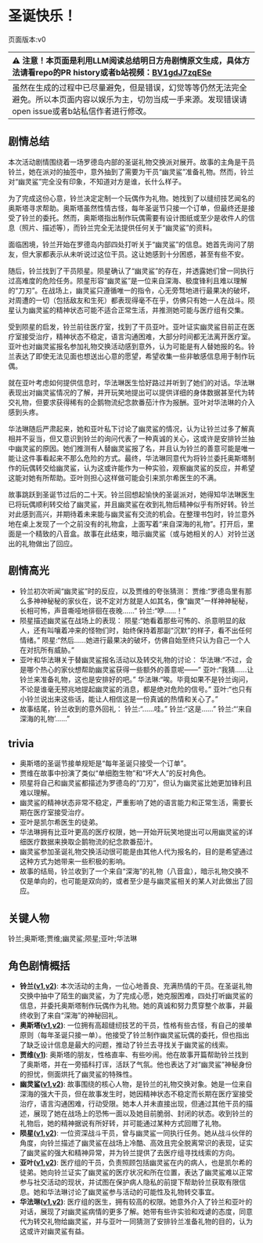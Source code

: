 # 圣诞快乐！
页面版本:v0
 

| :warning: 注意！本页面是利用LLM阅读总结明日方舟剧情原文生成，具体方法请看repo的PR history或者b站视频：[BV1gdJ7zqESe](https://www.bilibili.com/video/BV1gdJ7zqESe/)         |
|:----------------------------|
| 虽然在生成的过程中已尽量避免，但是错误，幻觉等等仍然无法完全避免。所以本页面内容以娱乐为主，切勿当成一手来源。发现错误请open issue或者b站私信作者进行修改。|



## 剧情总结
本次活动剧情围绕着一场罗德岛内部的圣诞礼物交换派对展开。故事的主角是干员铃兰，她在派对的抽签中，意外抽到了需要为干员“幽灵鲨”准备礼物。然而，铃兰对“幽灵鲨”完全没有印象，不知道对方是谁，长什么样子。

为了完成这份心意，铃兰决定定制一个玩偶作为礼物。她找到了以缝纫技艺闻名的奥斯塔寻求帮助。奥斯塔虽然性情古怪，每年圣诞节只接一个订单，但最终还是接受了铃兰的委托。然而，奥斯塔指出制作玩偶需要有设计图纸或至少是收件人的信息（照片、描述等），而铃兰完全无法提供任何关于“幽灵鲨”的资料。

面临困境，铃兰开始在罗德岛内部四处打听关于“幽灵鲨”的信息。她首先询问了朋友，但大家都表示从未听说过这位干员。这让她感到十分困惑，甚至有些不安。

随后，铃兰找到了干员陨星。陨星确认了“幽灵鲨”的存在，并透露她们曾一同执行过高难度的危险任务。陨星形容“幽灵鲨”是一位来自深海、极度锋利且难以理解的“刀刃”。在战场上，幽灵鲨只遵循唯一的指令，心无旁骛地进行最果决的破坏，对周遭的一切（包括敌友和生死）都表现得毫不在乎，仿佛只有她一人在战斗。陨星认为幽灵鲨的精神状态可能不适合正常生活，并推测她可能与医疗组有交集。

受到陨星的启发，铃兰前往医疗室，找到了干员亚叶。亚叶证实幽灵鲨目前正在医疗室接受治疗，精神状态不稳定，语言沟通困难，大部分时间都无法离开医疗室。亚叶也对幽灵鲨报名参加礼物交换活动感到意外，认为可能是有人替她报的名。铃兰表达了即使无法见面也想送出心意的愿望，希望收集一些非敏感信息用于制作玩偶。

就在亚叶考虑如何提供信息时，华法琳医生恰好路过并听到了她们的对话。华法琳表现出对幽灵鲨情况的了解，并开玩笑地提出可以提供详细的身体数据甚至代为转交礼物，但要求获得稀有的企鹅物流纪念款番茄汁作为报酬。亚叶对华法琳的介入感到头疼。

华法琳随后严肃起来，她和亚叶私下讨论了幽灵鲨的情况，认为让铃兰过多了解真相并不妥当，但又意识到铃兰的询问代表了一种真诚的关心，这或许是安排铃兰抽中幽灵鲨的原因。她们推测有人替幽灵鲨报了名，并且认为铃兰的善意可能是唯一能让这件事看起来不那么危险的方式。最终，华法琳同意代为将铃兰委托奥斯塔制作的玩偶转交给幽灵鲨，认为这或许能作为一种实验，观察幽灵鲨的反应，并希望这能对她有所帮助。亚叶则担心这样做可能会引来凯尔希医生的不满。

故事跳跃到圣诞节过后的二十天。铃兰回想起愉快的圣诞派对，她得知华法琳医生已将玩偶顺利转交给了幽灵鲨，并且幽灵鲨在收到礼物后精神似乎有所好转。铃兰对此感到高兴，并期待着未来能与幽灵鲨有交流的机会。在整理书包时，铃兰意外地在桌上发现了一个之前没有的礼物盒，上面写着“来自深海的礼物”。打开后，里面是一个精致的八音盒。故事在此结束，暗示幽灵鲨（或与她相关的人）对铃兰送出的礼物做出了回应。
## 剧情高光
*   铃兰初次听闻“幽灵鲨”时的反应，以及贾维的夸张猜测：
    贾维:“罗德岛里有那么多神神秘秘的家伙在，说不定对方就是人如其名，像“幽灵”一样神神秘秘，长相可怖，声音嘶哑地徘徊在夜晚......”
    铃兰:“咿......！”
*   陨星描述幽灵鲨在战场上的表现：
    陨星:“她看着那些可怖的、杀意明显的敌人，还有叫嚷着冲来的怪物们时，始终保持着那副“沉默”的样子，看不出任何情绪。”
    陨星:“然后......她进行最果决的破坏，仿佛自始至终只认为自己一个人在对抗所有威胁。”
*   亚叶和华法琳关于替幽灵鲨报名活动以及转交礼物的讨论：
    华法琳:“不过，会是哪个热心的家伙想帮助幽灵鲨获得一些额外的善意呢——”
    亚叶:“我猜......让铃兰来准备礼物，这也是安排好的吧。”
    华法琳:“唉。毕竟如果不是铃兰询问，不论是谁毫无预兆地提起幽灵鲨的消息，都是绝对危险的信号。”
    亚叶:“也只有小铃兰说出来这些话，能让人相信这是一份真诚的热情和关心了。”
*   故事结尾，铃兰收到的意外回礼：
    铃兰:“......哇。”
    铃兰:“这是......”
    铃兰:“‘来自深海的礼物’......”
## trivia
*   奥斯塔的圣诞节接单规矩是“每年圣诞只接受一个订单”。
*   贾维在故事中扮演了类似“单细胞生物”和“坏大人”的反衬角色。
*   陨星将自己和幽灵鲨都描述为罗德岛的“刀刃”，但认为幽灵鲨比她更加锋利且难以理解。
*   幽灵鲨的精神状态非常不稳定，严重影响了她的语言能力和正常生活，需要长期在医疗室接受治疗。
*   亚叶是凯尔希医生的徒弟。
*   华法琳拥有比亚叶更高的医疗权限，她一开始开玩笑地提出可以用幽灵鲨的详细医疗数据来换取企鹅物流的纪念款番茄汁。
*   幽灵鲨参加圣诞礼物交换活动很可能是由其他人代为报名的，目的是希望通过这种方式为她带来一些积极的影响。
*   故事的结局，铃兰收到了一个来自“深海”的礼物（八音盒），暗示礼物交换不仅是单向的，也可能是双向的，或者至少是与幽灵鲨相关的某人对此做出了回应。
## 关键人物
铃兰;奥斯塔;贾维;幽灵鲨;陨星;亚叶;华法琳
## 角色剧情概括
-   **铃兰([v1](../chars/char_358_lisa.md),[v2](../char_v3/char_358_lisa.md))**: 本次活动的主角，一位心地善良、充满热情的干员。在圣诞礼物交换中抽中了陌生的幽灵鲨，为了完成心愿，她克服困难，四处打听幽灵鲨的信息，并委托奥斯塔制作玩偶作为礼物。她的真诚和努力贯穿整个故事，并最终收到了来自“深海”的神秘回礼。
-   **奥斯塔([v1](../chars/char_346_aosta.md),[v2](../char_v3/char_346_aosta.md))**: 一位拥有高超缝纫技艺的干员，性格有些古怪，有自己的接单原则（每年圣诞只接一单）。他接受了铃兰制作幽灵鲨玩偶的委托，但也指出了缺乏设计信息是最大的问题，推动了铃兰去寻找关于幽灵鲨的线索。
-   **贾维([v1](../chars/char_349_chiave.md))**: 奥斯塔的朋友，性格直率、有些吵闹。他在故事开篇帮助铃兰找到了奥斯塔，并在一旁插科打诨，活跃了气氛。他也表达了对“幽灵鲨”神秘身份的担忧，侧面烘托了幽灵鲨的特殊性。
-   **幽灵鲨([v1](../chars/char_143_ghost.md),[v2](../char_v3/char_143_ghost.md))**: 故事围绕的核心人物，是铃兰的礼物交换对象。她是一位来自深海的强大干员，但在故事发生时，她因精神状态不稳定而长期在医疗室接受治疗，语言沟通困难，行动受限。她本人并未直接出现，但通过其他干员的描述，展现了她在战场上的恐怖一面以及她目前脆弱、封闭的状态。收到铃兰的礼物后，她的精神据说有所好转，并可能通过某种方式回赠了礼物。
-   **陨星([v1](../chars/char_219_meteo.md),[v2](../char_v3/char_219_meteo.md))**: 一位资深战斗干员，曾与幽灵鲨一同执行任务。她从战斗伙伴的角度，向铃兰描述了幽灵鲨在战场上冷酷、高效且完全脱离常识的表现，证实了幽灵鲨的强大和精神异常，并为铃兰提供了去医疗组寻找线索的方向。
-   **亚叶([v1](../chars/char_345_folnic.md),[v2](../char_v3/char_345_folnic.md))**: 医疗组的干员，负责照顾包括幽灵鲨在内的病人，也是凯尔希的徒弟。她向铃兰证实了幽灵鲨的医疗状况和所在位置，表达了幽灵鲨难以正常参与社交活动的现状，并试图在保护病人隐私的前提下帮助铃兰获取有限信息。她和华法琳讨论了幽灵鲨参与活动的可能性及礼物转交事宜。
-   **华法琳([v1](../chars/char_171_bldsk.md),[v2](../char_v3/char_171_bldsk.md))**: 医疗组的医生，拥有较高的权限。她意外介入了铃兰和亚叶的对话，展现了对幽灵鲨病情的更多了解。她带有些许实验和戏谑的态度，同意代为转交礼物给幽灵鲨，并与亚叶一同猜测了安排铃兰准备礼物的目的，认为这或许对幽灵鲨有益。